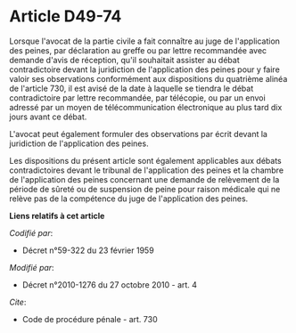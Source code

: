 # Article D49-74

Lorsque l'avocat de la partie civile a fait connaître au juge de l'application des peines, par déclaration au greffe ou par
lettre recommandée avec demande d'avis de réception, qu'il souhaitait assister au débat contradictoire devant la juridiction
de l'application des peines pour y faire valoir ses observations conformément aux dispositions du quatrième alinéa de
l'article 730, il est avisé de la date à laquelle se tiendra le débat contradictoire par lettre recommandée, par télécopie,
ou par un envoi adressé par un moyen de télécommunication électronique au plus tard dix jours avant ce débat.

L'avocat peut également formuler des observations par écrit devant la juridiction de l'application des peines. 

Les dispositions du présent article sont également applicables aux débats contradictoires devant le tribunal de l'application
des peines et la chambre de l'application des peines concernant une demande de relèvement de la période de sûreté ou de
suspension de peine pour raison médicale qui ne relève pas de la compétence du juge de l'application des peines.

**Liens relatifs à cet article**

_Codifié par_:

  - Décret n°59-322 du 23 février 1959

_Modifié par_:

  - Décret n°2010-1276 du 27 octobre 2010 - art. 4

_Cite_:

  - Code de procédure pénale - art. 730
